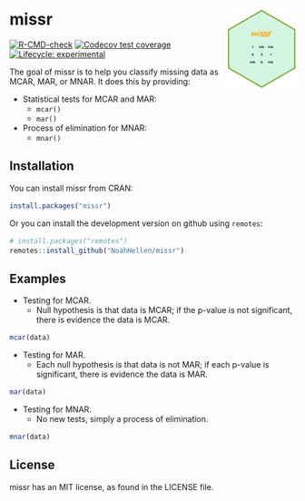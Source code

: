 
<!-- README.md is generated from README.Rmd. Please edit that file -->

# missr <img src="man/figures/logo.png" align="right" height="138" /></a>

<!-- badges: start -->

[![R-CMD-check](https://github.com/NoahHellen/missr/actions/workflows/R-CMD-check.yaml/badge.svg)](https://github.com/NoahHellen/missr/actions/workflows/R-CMD-check.yaml)
[![Codecov test
coverage](https://codecov.io/gh/NoahHellen/missr/graph/badge.svg)](https://app.codecov.io/gh/NoahHellen/missr)
[![Lifecycle:
experimental](https://img.shields.io/badge/lifecycle-experimental-orange.svg)](https://lifecycle.r-lib.org/articles/stages.html#experimental)
<!-- badges: end -->

The goal of missr is to help you classify missing data as MCAR, MAR, or
MNAR. It does this by providing:

- Statistical tests for MCAR and MAR:
  - `mcar()`
  - `mar()`
- Process of elimination for MNAR:
  - `mnar()`

## Installation

You can install missr from CRAN:

``` r
install.packages("missr")
```

Or you can install the development version on github using `remotes`:

``` r
# install.packages("remotes")
remotes::install_github("NoahHellen/missr")
```

## Examples

- Testing for MCAR.
  - Null hypothesis is that data is MCAR; if the p-value is not
    significant, there is evidence the data is MCAR.

``` r
mcar(data)
```

- Testing for MAR.
  - Each null hypothesis is that data is not MAR; if each p-value is
    significant, there is evidence the data is MAR.

``` r
mar(data)
```

- Testing for MNAR.
  - No new tests, simply a process of elimination.

``` r
mnar(data)
```

## License

missr has an MIT license, as found in the LICENSE file.
